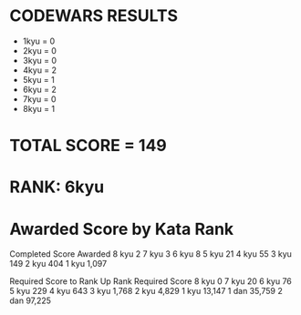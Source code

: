 # CODEWARS RESULTS

- 1kyu = 0
- 2kyu = 0
- 3kyu = 0
- 4kyu = 2
- 5kyu = 1
- 6kyu = 2
- 7kyu = 0
- 8kyu = 1

# TOTAL SCORE = 149
# RANK: 6kyu

# Awarded Score by Kata Rank
Completed	Score Awarded
8 kyu	2
7 kyu	3
6 kyu	8
5 kyu	21
4 kyu	55
3 kyu	149
2 kyu	404
1 kyu	1,097

Required Score to Rank Up
Rank	Required Score
8 kyu	0
7 kyu	20
6 kyu	76
5 kyu	229
4 kyu	643
3 kyu	1,768
2 kyu	4,829
1 kyu	13,147
1 dan	35,759
2 dan	97,225